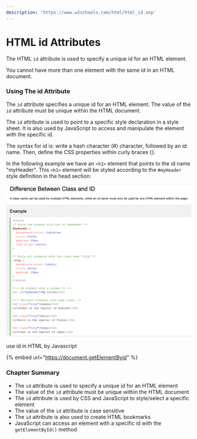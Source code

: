 ```yaml
---
description: 'https://www.w3schools.com/html/html_id.asp'
---
```


# HTML id Attributes

The HTML `id` attribute is used to specify a unique id for an HTML element.

You cannot have more than one element with the same id in an HTML document.

### Using The id Attribute

The `id` attribute specifies a unique id for an HTML element. The value of the `id` attribute must be unique within the HTML document.

The `id` attribute is used to point to a specific style declaration in a style sheet. It is also used by JavaScript to access and manipulate the element with the specific id.

The syntax for id is: write a hash character \(\#\) character, followed by an id name. Then, define the CSS properties within curly braces {}.

In the following example we have an `<h1>` element that points to the id name "myHeader". This `<h1>` element will be styled according to the `#myHeader` style definition in the head section:

![](../../.gitbook/assets/image%20%28312%29.png)

use id in HTML by Javascript

{% embed url="https://document.getElementByid" %}



### Chapter Summary

* The `id` attribute is used to specify a unique id for an HTML element
* The value of the `id` attribute must be unique within the HTML document
* The `id` attribute is used by CSS and JavaScript to style/select a specific element
* The value of the `id` attribute is case sensitive
* The `id` attribute is also used to create HTML bookmarks
* JavaScript can access an element with a specific id with the `getElementById()` method



